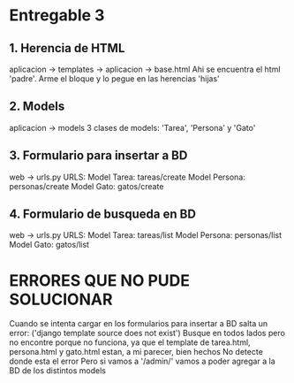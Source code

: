 # Entregable 3

## 1. Herencia de HTML
aplicacion -> templates -> aplicacion -> base.html
Ahi se encuentra el html 'padre'.
Arme el bloque y lo pegue en las herencias 'hijas'

## 2. Models
aplicacion -> models
3 clases de models: 'Tarea', 'Persona' y 'Gato'

## 3. Formulario para insertar a BD
web -> urls.py
URLS: 
Model Tarea: tareas/create
Model Persona: personas/create
Model Gato: gatos/create

## 4. Formulario de busqueda en BD
web -> urls.py
URLS: 
Model Tarea: tareas/list
Model Persona: personas/list
Model Gato: gatos/list


# ERRORES QUE NO PUDE SOLUCIONAR
Cuando se intenta cargar en los formularios para insertar a BD salta un error: ('django template source does not exist')
Busque en todos lados pero no encontre porque no funciona, ya que el template de tarea.html, persona.html y gato.html estan, a mi parecer, bien hechos
No detecte donde esta el error
Pero si vamos a '/admin/' vamos a poder agregar a la BD de los distintos models

